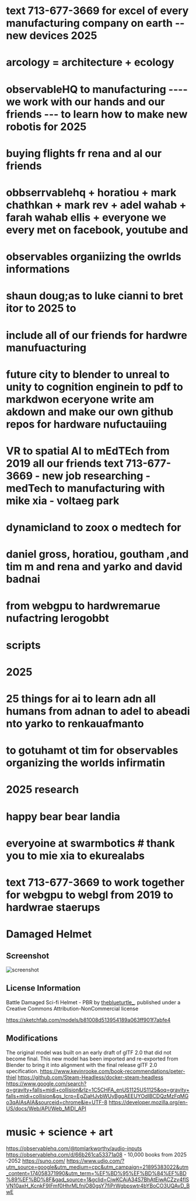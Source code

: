 # text 713-677-3669 for excel of every manufacturing company on earth -- new devices 2025
# arcology = architecture + ecology

# observableHQ to manufacturing ---- we work with our hands and our friends --- to learn how to make new robotis for 2025
# buying flights fr rena and al our friends
# obbserrvablehq + horatiou + mark chathkan + mark rev + adel wahab + farah wahab ellis + everyone we every met on facebook, youtube and

# observables organiizing the owrlds informations
# shaun doug;as to luke cianni to bret itor to 2025 to
# include all of our friends for hardwre manufuacturing


# future city to blender to unreal to unity to cognition enginein to pdf to markdwon eceryone write am akdown and make our own github repos for hardware nufuctauiing

# VR to spatial AI to mEdTEch from 2019 all our friends text 713-677-3669 - new job researching - medTech to manufacturing with mike xia - voltaeg park



# dynamicland to zoox o medtech for
# daniel gross, horatiou, goutham ,and tim m and rena and yarko and david badnai
# from webgpu to hardwremarue nufactring lerogobbt

# scripts
# 2025

# 25 things for ai to learn adn all humans from adnan to adel to abeadi nto yarko to renkauafmanto
# to gotuhamt ot tim for observables organizing the worlds infirmatin
# 2025 research
# happy bear bear landia
# everyoine at swarmbotics # thank you to mie xia to ekurealabs
# text 713-677-3669 to work together for webgpu to webgl from 2019 to hardwrae staerups


# Damaged Helmet

## Screenshot

![screenshot](screenshot/screenshot.png)

## License Information

Battle Damaged Sci-fi Helmet - PBR by [theblueturtle_](https://sketchfab.com/theblueturtle_), published under a Creative Commons Attribution-NonCommercial license

https://sketchfab.com/models/b81008d513954189a063ff901f7abfe4

## Modifications

The original model was built on an early draft of glTF 2.0 that did not become final.  This new model has been imported and re-exported from Blender to bring it into alignment with the final release glTF 2.0 specification.
https://www.kevinrooke.com/book-recommendations/peter-thiel
https://github.com/Steam-Headless/docker-steam-headless
https://www.google.com/search?q=gravity+falls+midi+collision&rlz=1C5CHFA_enUS1125US1125&oq=gravity+falls+midi+collision&gs_lcrp=EgZjaHJvbWUyBggAEEUYOdIBCDQzMzFqMGo3qAIAsAIA&sourceid=chrome&ie=UTF-8
https://developer.mozilla.org/en-US/docs/Web/API/Web_MIDI_API



# music + science + art
https://observablehq.com/@tomlarkworthy/audio-inputs
https://observablehq.com/d/66b261ca53371a08 - 10,000 books from 2025 -2052
https://suno.com/
https://www.udio.com/?utm_source=google&utm_medium=cpc&utm_campaign=21895383022&utm_content=174058371990&utm_term=%EF%BD%95%EF%BD%84%EF%BD%89%EF%BD%8F&gad_source=1&gclid=CjwKCAiA34S7BhAtEiwACZzv4flSVN10axH_KcnkF9IFmf0HhrMLfnjO80gsY7fiPrWgbpswtr4bYBoCO3UQAvD_BwE
